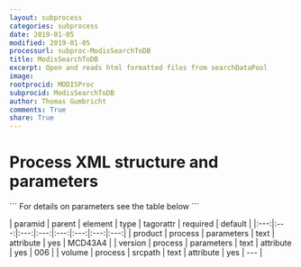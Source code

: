 ```yaml
---
layout: subprocess
categories: subprocess
date: 2019-01-05
modified: 2019-01-05
processurl: subproc-ModisSearchToDB
title: ModisSearchToDB
excerpt: Open and reads html formatted files from searchDataPool
image: 
rootprocid: MODISProc
subprocid: ModisSearchToDB
author: Thomas Gumbricht
comments: True
share: True
---
```


<h1 class='foot-description'>Process XML structure and parameters</h1>
```
For details on parameters see the table below
<?xml version="1.0" ?>
<process>
  <!--Generated from python-->
  <userproj plotid="yourplotid" projectid="yourprojectid" siteid="yoursiteid" system="systemid" tractid="yourtractid" userid="youruserid"/>
  <period endday="DD" endmonth="MM" endyear="YYYY" seasonendday="DD" seasonendmonth="MM" seasonstartday="DD" seasonstartmonth="MM" startday="DD" startmonth="MM" startyear="YYYY" timestep="timestep"/>
  <parameters product="txtstring" version="txtstring"/>
  <srcpath volume="txtstring"/>
</process>
```

| paramid | parent | element | type | tagorattr | required | default |
|:---:|:---:|:---:|:---:|:---:|:---:|:---:|:---:|
| product | process | parameters | text | attribute | yes | MCD43A4 |
| version | process | parameters | text | attribute | yes | 006 |
| volume | process | srcpath | text | attribute | yes | --- |
